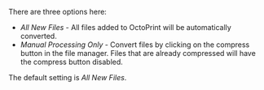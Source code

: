 There are three options here:

* *All New Files* - All files added to OctoPrint will be automatically converted.
* *Manual Processing Only* - Convert files by clicking on the compress button in the file manager. Files that are
  already compressed will have the compress button disabled.

The default setting is *All New Files*.
